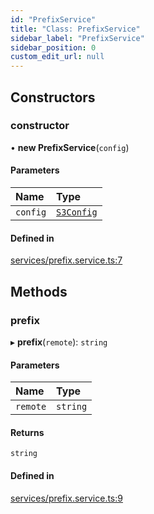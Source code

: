 ```yaml
---
id: "PrefixService"
title: "Class: PrefixService"
sidebar_label: "PrefixService"
sidebar_position: 0
custom_edit_url: null
---
```


## Constructors

### constructor

• **new PrefixService**(`config`)

#### Parameters

| Name | Type |
| :------ | :------ |
| `config` | [`S3Config`](../modules#s3config) |

#### Defined in

[services/prefix.service.ts:7](https://github.com/LabO8/nestjs-s3/blob/b27b70b/src/services/prefix.service.ts#L7)

## Methods

### prefix

▸ **prefix**(`remote`): `string`

#### Parameters

| Name | Type |
| :------ | :------ |
| `remote` | `string` |

#### Returns

`string`

#### Defined in

[services/prefix.service.ts:9](https://github.com/LabO8/nestjs-s3/blob/b27b70b/src/services/prefix.service.ts#L9)
